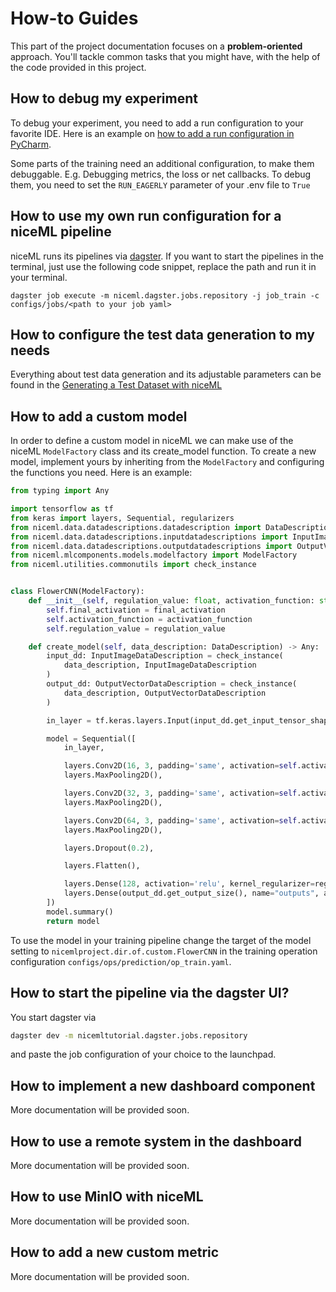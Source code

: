 # How-to Guides

This part of the project documentation focuses on a
**problem-oriented** approach. You'll tackle common
tasks that you might have, with the help of the code
provided in this project.

## How to debug my experiment

To debug your experiment, you need to add a run configuration to your
favorite IDE. Here is an example on [how to add a run configuration
in PyCharm](https://www.jetbrains.com/help/pycharm/creating-run-debug-configuration-for-tests.html).

Some parts of the training need an additional configuration, to make
them debuggable. E.g. Debugging metrics, the loss or net callbacks. To
debug them, you need to set the `RUN_EAGERLY` parameter of your .env
file to `True`

## How to use my own run configuration for a niceML pipeline

niceML runs its pipelines via [dagster](https://dagster.io/).
If you want to start the pipelines in the terminal, just use the
following code snippet, replace the path and run it in your terminal. 

``` ssh
dagster job execute -m niceml.dagster.jobs.repository -j job_train -c configs/jobs/<path to your job yaml>
```

## How to configure the test data generation to my needs

Everything about test data generation and its adjustable parameters can
be found in the [Generating a Test Dataset with niceML](
generate-data.md#step-3-customizing-data-generation-optional)

## How to add a custom model
In order to define a custom model in niceML we can make use of the niceML `ModelFactory` class
and its create_model function. To create a new model, implement yours by inheriting from 
the `ModelFactory` and configuring the functions you need. Here is an example:
```python
from typing import Any

import tensorflow as tf
from keras import layers, Sequential, regularizers
from niceml.data.datadescriptions.datadescription import DataDescription
from niceml.data.datadescriptions.inputdatadescriptions import InputImageDataDescription
from niceml.data.datadescriptions.outputdatadescriptions import OutputVectorDataDescription
from niceml.mlcomponents.models.modelfactory import ModelFactory
from niceml.utilities.commonutils import check_instance


class FlowerCNN(ModelFactory):
    def __init__(self, regulation_value: float, activation_function: str, final_activation: str):
        self.final_activation = final_activation
        self.activation_function = activation_function
        self.regulation_value = regulation_value

    def create_model(self, data_description: DataDescription) -> Any:
        input_dd: InputImageDataDescription = check_instance(
            data_description, InputImageDataDescription
        )
        output_dd: OutputVectorDataDescription = check_instance(
            data_description, OutputVectorDataDescription
        )

        in_layer = tf.keras.layers.Input(input_dd.get_input_tensor_shape())

        model = Sequential([
            in_layer,

            layers.Conv2D(16, 3, padding='same', activation=self.activation_function),
            layers.MaxPooling2D(),

            layers.Conv2D(32, 3, padding='same', activation=self.activation_function),
            layers.MaxPooling2D(),

            layers.Conv2D(64, 3, padding='same', activation=self.activation_function),
            layers.MaxPooling2D(),

            layers.Dropout(0.2),

            layers.Flatten(),

            layers.Dense(128, activation='relu', kernel_regularizer=regularizers.l2(self.regulation_value)),
            layers.Dense(output_dd.get_output_size(), name="outputs", activation=self.final_activation)
        ])
        model.summary()
        return model

```
To use the model in your training pipeline change the target of the model
setting to `nicemlproject.dir.of.custom.FlowerCNN` in the training operation configuration
`configs/ops/prediction/op_train.yaml`.

## How to start the pipeline via the dagster UI?
You start dagster via
```bash 
dagster dev -m nicemltutorial.dagster.jobs.repository
```

and paste the job configuration of your choice to the launchpad.

## How to implement a new dashboard component

More documentation will be provided soon.

## How to use a remote system in the dashboard

More documentation will be provided soon.

## How to use MinIO with niceML

More documentation will be provided soon.

## How to add a new custom metric

More documentation will be provided soon.
